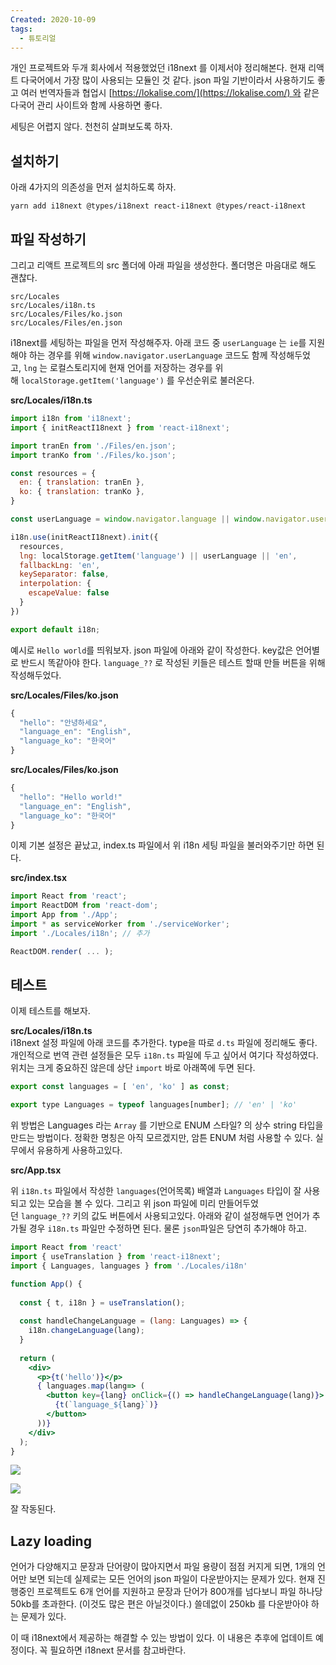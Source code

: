 ```yaml
---
Created: 2020-10-09
tags:
  - 튜토리얼
---
```

개인 프로젝트와 두개 회사에서 적용했었던 i18next 를 이제서야 정리해본다. 현재 리액트 다국어에서 가장 많이 사용되는 모듈인 것 같다. json 파일 기반이라서 사용하기도 좋고 여러 번역자들과 협업시 [https://lokalise.com/](https://lokalise.com/) 와 같은 다국어 관리 사이트와 함께 사용하면 좋다.

세팅은 어렵지 않다. 천천히 살펴보도록 하자.

## 설치하기

아래 4가지의 의존성을 먼저 설치하도록 하자.

```null
yarn add i18next @types/i18next react-i18next @types/react-i18next
```

## 파일 작성하기

그리고 리액트 프로젝트의 src 폴더에 아래 파일을 생성한다. 폴더명은 마음대로 해도 괜찮다.

```null
src/Locales
src/Locales/i18n.ts
src/Locales/Files/ko.json
src/Locales/Files/en.json
```

i18next를 세팅하는 파일을 먼저 작성해주자. 아래 코드 중 `userLanguage` 는 `ie`를 지원해야 하는 경우를 위해 `window.navigator.userLanguage` 코드도 함께 작성해두었고, `lng` 는 로컬스토리지에 현재 언어를 저장하는 경우를 위해 `localStorage.getItem('language')` 를 우선순위로 불러온다.

**src/Locales/i18n.ts**

```jsx
import i18n from 'i18next';
import { initReactI18next } from 'react-i18next';

import tranEn from './Files/en.json';
import tranKo from './Files/ko.json';

const resources = {
  en: { translation: tranEn },
  ko: { translation: tranKo },
}

const userLanguage = window.navigator.language || window.navigator.userLanguage;

i18n.use(initReactI18next).init({
  resources,
  lng: localStorage.getItem('language') || userLanguage || 'en',
  fallbackLng: 'en',
  keySeparator: false,
  interpolation: {
    escapeValue: false
  }
})

export default i18n;
```

예시로 `Hello world`를 띄워보자. json 파일에 아래와 같이 작성한다. key값은 언어별로 반드시 똑같아야 한다. `language_??` 로 작성된 키들은 테스트 할때 만들 버튼을 위해 작성해두었다.

**src/Locales/Files/ko.json**

```jsx
{
  "hello": "안녕하세요",
  "language_en": "English",
  "language_ko": "한국어"
}
```

**src/Locales/Files/ko.json**

```jsx
{
  "hello": "Hello world!"
  "language_en": "English",
  "language_ko": "한국어"
}
```

이제 기본 설정은 끝났고, index.ts 파일에서 위 i18n 세팅 파일을 불러와주기만 하면 된다.

**src/index.tsx**

```jsx
import React from 'react';
import ReactDOM from 'react-dom';
import App from './App';
import * as serviceWorker from './serviceWorker';
import './Locales/i18n'; // 추가

ReactDOM.render( ... );
```

## 테스트

이제 테스트를 해보자.

**src/Locales/i18n.ts**  
i18next 설정 파일에 아래 코드를 추가한다. type을 따로 `d.ts` 파일에 정리해도 좋다. 개인적으로 번역 관련 설정들은 모두 `i18n.ts` 파일에 두고 싶어서 여기다 작성하였다. 위치는 크게 중요하진 않은데 상단 `import` 바로 아래쪽에 두면 된다.

```jsx
export const languages = [ 'en', 'ko' ] as const;

export type Languages = typeof languages[number]; // 'en' | 'ko'
```

위 방법은 Languages 라는 `Array` 를 기반으로 ENUM 스타일? 의 상수 string 타입을 만드는 방법이다. 정확한 명칭은 아직 모르겠지만, 암튼 ENUM 처럼 사용할 수 있다. 실무에서 유용하게 사용하고있다.

**src/App.tsx**

위 `i18n.ts` 파일에서 작성한 `languages`(언어목록) 배열과 `Languages` 타입이 잘 사용되고 있는 모습을 볼 수 있다. 그리고 위 json 파일에 미리 만들어두었던 `language_??` 키의 값도 버튼에서 사용되고있다. 아래와 같이 설정해두면 언어가 추가될 경우 `i18n.ts` 파일만 수정하면 된다. 물론 `json`파일은 당연히 추가해야 하고.

```jsx
import React from 'react'
import { useTranslation } from 'react-i18next';
import { Languages, languages } from './Locales/i18n'

function App() {
  
  const { t, i18n } = useTranslation();
  
  const handleChangeLanguage = (lang: Languages) => {
    i18n.changeLanguage(lang);
  }
  
  return (
    <div>
      <p>{t('hello')}</p>
      { languages.map(lang=> (
        <button key={lang} onClick={() => handleChangeLanguage(lang)}>
          {t(`language_${lang}`)}
        </button>
      ))}
    </div>
  );
}
```

![](https://velog.velcdn.com/images%2Fjohnyworld%2Fpost%2Fc9cfad39-1cb8-4182-af9f-66cf9e834631%2FScreen%20Shot%202020-10-09%20at%2017.40.26.png)

![](https://velog.velcdn.com/images%2Fjohnyworld%2Fpost%2Faf45e061-6568-4929-a5eb-7ab2c4fd4e3d%2FScreen%20Shot%202020-10-09%20at%2017.40.30.png)

잘 작동된다.

## Lazy loading

언어가 다양해지고 문장과 단어량이 많아지면서 파일 용량이 점점 커지게 되면, 1개의 언어만 보면 되는데 실제로는 모든 언어의 json 파일이 다운받아지는 문제가 있다. 현재 진행중인 프로젝트도 6개 언어를 지원하고 문장과 단어가 800개를 넘다보니 파일 하나당 50kb를 초과한다. (이것도 많은 편은 아닐것이다.) 쓸데없이 250kb 를 다운받아야 하는 문제가 있다.

이 때 i18next에서 제공하는 해결할 수 있는 방법이 있다. 이 내용은 추후에 업데이트 예정이다. 꼭 필요하면 i18next 문서를 참고바란다.